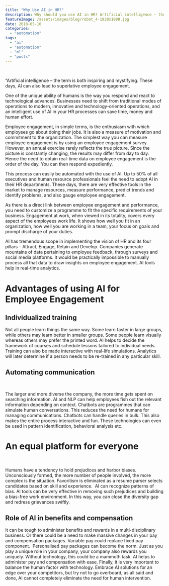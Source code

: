 ```yaml
---
title: "Why Use AI in HR?"
description: Why should you use AI in HR? Artificial intelligence – the term is both inspiring and mystifying. These days, AI can also lead to superlative employee engagement.
featureImage: /assets/images/blog/robot_4-1920x1080.jpg
date: 2018-05-10
categories: 
  - "automation"
tags: 
  - "ai"
  - "automation"
  - "ml"
  - "posts"
---
```


 

“Artificial intelligence – the term is both inspiring and mystifying. These days, AI can also lead to superlative employee engagement.

One of the unique ability of humans is the way you respond and react to technological advances. Businesses need to shift from traditional modes of operations to modern, innovative and technology-oriented operations, and an intelligent use of AI in your HR processes can save time, money and human effort.

Employee engagement, in simple terms, is the enthusiasm with which employees go about doing their jobs. It is also a measure of motivation and commitment to the organization. The simplest way you can measure employee engagement is by using an employee engagement survey. However, an annual exercise rarely reflects the true picture. Since the picture is constantly changing, the results may differ from day to day. Hence the need to obtain real-time data on employee engagement is the order of the day. You can then respond expediently.

This process can easily be automated with the use of AI. Up to 50% of all executives and human resource professionals feel the need to adopt AI in their HR departments. These days, there are very effective tools in the market to manage resources, measure performance, predict trends and identify problems, and also gauge employee engagement.

As there is a direct link between employee engagement and performance, you need to customize a programme to fit the specific requirements of your business. Engagement at work, when viewed in its totality, covers every aspect of the employees work life. It shows how well you fit in an organization, how well you are working in a team, your focus on goals and prompt discharge of your duties.

AI has tremendous scope in implementing the vision of HR and its four pillars – Attract, Engage, Retain and Develop. Companies generate mountains of data pertaining to employee feedback, through surveys and social media platforms. It would be practically impossible to manually process all that data to draw insights on employee engagement. AI tools help in real-time analytics.

# Advantages of using AI for Employee Engagement

## Individualized training

Not all people learn things the same way. Some learn faster in large groups, while others may learn better in smaller groups. Some people learn visually whereas others may prefer the printed word. AI helps to decide the framework of courses and schedule lessons tailored to individual needs. Training can also be made interactive with real-life simulations. Analytics will later determine if a person needs to be re-trained in any particular skill.

## Automating communication

 

The larger and more diverse the company, the more time gets spent on searching information. AI and NLP can help employees fish out the relevant information depending on context. Chatbots are programmes that can simulate human conversations. This reduces the need for humans for managing communications. Chatbots can handle queries in bulk. This also makes the entire process interactive and fun. These technologies can even be used in pattern identification, behavioral analysis etc.

# An equal platform for everyone

 

Humans have a tendency to hold prejudices and harbor biases. Unconsciously formed, the more number of people involved, the more complex is the situation. Favoritism is eliminated as a resume parser selects candidates based on skill and experience.  AI can recognize patterns of bias. AI tools can be very effective in removing such prejudices and building a bias-free work environment. In this way, you can close the diversity gap and redress grievances swiftly.

## Role of AI in benefits and compensation

It can be tough to administer benefits and rewards in a multi-disciplinary business. Or there could be a need to make massive changes in your pay and compensation packages. Variable pay could replace fixed pay component.  Personalised pay packages can become the norm. Just as you play a unique role in your company, your company also rewards you uniquely. Without technology, this could be a mammoth task. AI helps to administer pay and compensation with ease. Finally, it is very important to balance the human factor with technology. Embrace AI solutions for an edge over your competitors, but try not to go overboard, as all said and done, AI cannot completely eliminate the need for human intervention.

